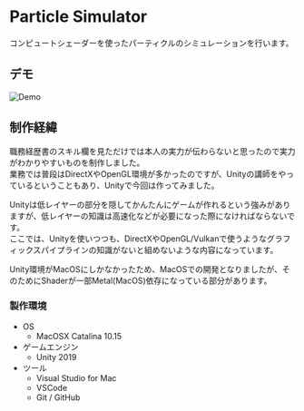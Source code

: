 # Particle Simulator

コンピュートシェーダーを使ったパーティクルのシミュレーションを行います。

## デモ

![Demo](https://github.com/mnrn/ParticleSimulator/blob/main/Recordings/movie.gif)

## 制作経緯

職務経歴書のスキル欄を見ただけでは本人の実力が伝わらないと思ったので実力がわかりやすいものを制作しました。  
業務では普段はDirectXやOpenGL環境が多かったのですが、Unityの講師をやっているということもあり、Unityで今回は作ってみました。  

Unityは低レイヤーの部分を隠してかんたんにゲームが作れるという強みがありますが、低レイヤーの知識は高速化などが必要になった際になければならないです。  
ここでは、Unityを使いつつも、DirectXやOpenGL/Vulkanで使うようなグラフィックスパイプラインの知識がないと組めないような内容になっています。

Unity環境がMacOSにしかなかったため、MacOSでの開発となりましたが、そのためにShaderが一部Metal(MacOS)依存になっている部分があります。

### 製作環境

- OS
  - MacOSX Catalina 10.15
- ゲームエンジン
  - Unity 2019
- ツール
  - Visual Studio for Mac
  - VSCode
  - Git / GitHub
